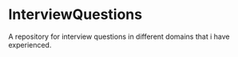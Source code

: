# InterviewQuestions
A repository for interview questions in different domains that i have experienced. 
